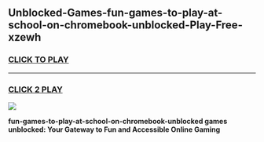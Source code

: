 
## Unblocked-Games-fun-games-to-play-at-school-on-chromebook-unblocked-Play-Free-xzewh
<h3>
<a href="https://premium76.site?title=fun-games-to-play-at-school-on-chromebook-unblocked&ref=23A">CLICK TO PLAY</a></h3>
<hr>

<h3>
<a href="https://premium76.site?title=fun-games-to-play-at-school-on-chromebook-unblocked&ref=23A">CLICK 2 PLAY</a>
  
</h3>

<a href="https://premium76.site?title=fun-games-to-play-at-school-on-chromebook-unblocked&ref=23A"><img src="https://clearcache.store/games.png"></a>


**fun-games-to-play-at-school-on-chromebook-unblocked games unblocked: Your Gateway to Fun and Accessible Online Gaming**
